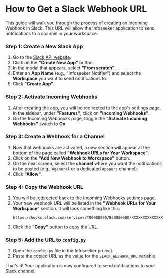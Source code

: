 # How to Get a Slack Webhook URL

This guide will walk you through the process of creating an Incoming Webhook in Slack. This URL will allow the Infoseeker application to send notifications to a channel in your workspace.

### Step 1: Create a New Slack App

1.  Go to the [Slack API website](https://api.slack.com/apps).
2.  Click on the **"Create New App"** button.
3.  In the modal that appears, select **"From scratch"**.
4.  Enter an **App Name** (e.g., "Infoseeker Notifier") and select the **Workspace** you want to send notifications to.
5.  Click **"Create App"**.

### Step 2: Activate Incoming Webhooks

1.  After creating the app, you will be redirected to the app's settings page. In the sidebar, under **"Features"**, click on **"Incoming Webhooks"**.
2.  On the Incoming Webhooks page, toggle the **"Activate Incoming Webhooks"** switch to **On**.

### Step 3: Create a Webhook for a Channel

1.  Now that webhooks are activated, a new section will appear at the bottom of the page called **"Webhook URLs for Your Workspace"**.
2.  Click on the **"Add New Webhook to Workspace"** button.
3.  On the next screen, select the **channel** where you want the notifications to be posted (e.g., `#general` or a dedicated `#papers` channel).
4.  Click **"Allow"**.

### Step 4: Copy the Webhook URL

1.  You will be redirected back to the Incoming Webhooks settings page.
2.  Your new webhook URL will be listed in the **"Webhook URLs for Your Workspace"** section. It will look something like this:
    ```
    https://hooks.slack.com/services/T00000000/B00000000/XXXXXXXXXXXXXXXXXXXXXXXX
    ```
3.  Click the **"Copy"** button to copy the URL.

### Step 5: Add the URL to `config.py`

1.  Open the `config.py` file in the Infoseeker project.
2.  Paste the copied URL as the value for the `SLACK_WEBHOOK_URL` variable.

That's it! Your application is now configured to send notifications to your Slack channel.
